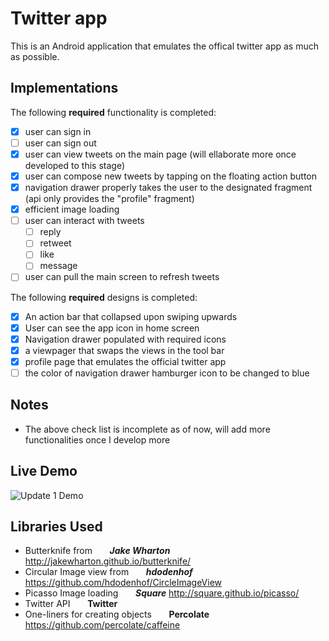 # Twitter app

This is an Android application that emulates the offical twitter app as much as possible.

## Implementations

The following **required** functionality is completed:

- [x] user can sign in 
- [ ] user can sign out
- [x] user can view tweets on the main page (will ellaborate more once developed to this stage)
- [x] user can compose new tweets by tapping on the floating action button
- [x] navigation drawer properly takes the user to the designated fragment (api only provides the "profile" fragment)
- [x] efficient image loading 
- [ ] user can interact with tweets 
   - [ ] reply 
   - [ ] retweet
   - [ ] like 
   - [ ] message 
- [ ] user can pull the main screen to refresh tweets 

The following **required** designs is completed:
- [x] An action bar that collapsed upon swiping upwards
- [x] User can see the app icon in home screen
- [x] Navigation drawer populated with required icons
- [x] a viewpager that swaps the views in the tool bar
- [x] profile page that emulates the official twitter app
- [ ] the color of navigation drawer hamburger icon to be changed to blue

## Notes
- The above check list is incomplete as of now, will add more functionalities once I develop more 

## Live Demo
<img src='http://imgur.com/a/HQZgy' title='Update one demo' width='' alt='Update 1 Demo' />

## Libraries Used
- Butterknife from                  &nbsp;&nbsp;&nbsp;&nbsp;&nbsp;&nbsp;**_Jake Wharton_**
  http://jakewharton.github.io/butterknife/
- Circular Image view from          &nbsp;&nbsp;&nbsp;&nbsp;&nbsp;&nbsp;**_hdodenhof_**
  https://github.com/hdodenhof/CircleImageView
- Picasso Image loading             &nbsp;&nbsp;&nbsp;&nbsp;&nbsp;&nbsp;**_Square_**
  http://square.github.io/picasso/
- Twitter API                       &nbsp;&nbsp;&nbsp;&nbsp;&nbsp;&nbsp;**Twitter**
- One-liners for creating objects   &nbsp;&nbsp;&nbsp;&nbsp;&nbsp;&nbsp;**Percolate**
  https://github.com/percolate/caffeine

 
